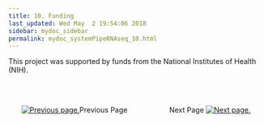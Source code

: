 ```yaml
---
title: 10. Funding
last_updated: Wed May  2 19:54:06 2018
sidebar: mydoc_sidebar
permalink: mydoc_systemPipeRNAseq_10.html
---
```


This project was supported by funds from the National Institutes of Health (NIH).

<br><br><center><a href="mydoc_systemPipeRNAseq_09.html"><img src="images/left_arrow.png" alt="Previous page."></a>Previous Page &nbsp; &nbsp; &nbsp; &nbsp; &nbsp; &nbsp; &nbsp; &nbsp; &nbsp; &nbsp; Next Page
<a href="mydoc_systemPipeRNAseq_11.html"><img src="images/right_arrow.png" alt="Next page."></a></center>
